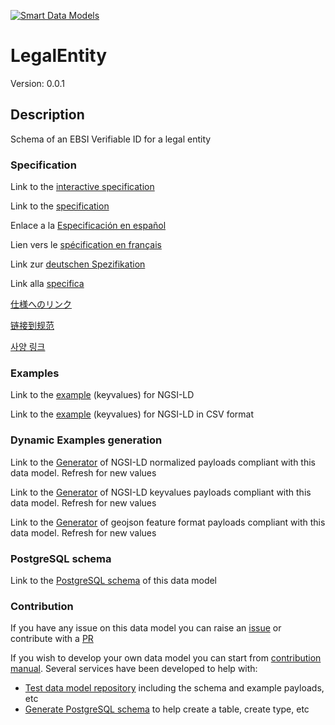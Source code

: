 [![Smart Data Models](https://smartdatamodels.org/wp-content/uploads/2022/01/SmartDataModels_logo.png "Logo")](https://smartdatamodels.org)
# LegalEntity
Version: 0.0.1

## Description 

Schema of an EBSI Verifiable ID for a legal entity
### Specification

Link to the [interactive specification](https://swagger.lab.fiware.org/?url=https://smart-data-models.github.io/dataModel.VerifiableCredentials/LegalEntity/swagger.yaml)

Link to the [specification](https://github.com/smart-data-models/dataModel.VerifiableCredentials/blob/master/LegalEntity/doc/spec.md)

Enlace a la [Especificación en español](https://github.com/smart-data-models/dataModel.VerifiableCredentials/blob/master/LegalEntity/doc/spec_ES.md)

Lien vers le [spécification en français](https://github.com/smart-data-models/dataModel.VerifiableCredentials/blob/master/LegalEntity/doc/spec_FR.md)

Link zur [deutschen Spezifikation](https://github.com/smart-data-models/dataModel.VerifiableCredentials/blob/master/LegalEntity/doc/spec_DE.md)

Link alla [specifica](https://github.com/smart-data-models/dataModel.VerifiableCredentials/blob/master/LegalEntity/doc/spec_IT.md)

[仕様へのリンク](https://github.com/smart-data-models/dataModel.VerifiableCredentials/blob/master/LegalEntity/doc/spec_JA.md)

[链接到规范](https://github.com/smart-data-models/dataModel.VerifiableCredentials/blob/master/LegalEntity/doc/spec_ZH.md)

[사양 링크](https://github.com/smart-data-models/dataModel.VerifiableCredentials/blob/master/LegalEntity/doc/spec_KO.md)
### Examples

Link to the [example](https://smart-data-models.github.io/dataModel.VerifiableCredentials/LegalEntity/examples/example.jsonld) (keyvalues) for NGSI-LD

Link to the [example](https://github.com/smart-data-models/dataModel.VerifiableCredentials/blob/master/LegalEntity/examples/example.jsonld.csv) (keyvalues) for NGSI-LD in CSV format
### Dynamic Examples generation

Link to the [Generator](https://smartdatamodels.org/extra/ngsi-ld_generator.php?schemaUrl=https://raw.githubusercontent.com/smart-data-models/dataModel.VerifiableCredentials/master/LegalEntity/schema.json&email=info@smartdatamodels.org) of NGSI-LD normalized payloads compliant with this data model. Refresh for new values

Link to the [Generator](https://smartdatamodels.org/extra/ngsi-ld_generator_keyvalues.php?schemaUrl=https://raw.githubusercontent.com/smart-data-models/dataModel.VerifiableCredentials/master/LegalEntity/schema.json&email=info@smartdatamodels.org) of NGSI-LD keyvalues payloads compliant with this data model. Refresh for new values

Link to the [Generator](https://smartdatamodels.org/extra/geojson_features_generator.php?schemaUrl=https://raw.githubusercontent.com/smart-data-models/dataModel.VerifiableCredentials/master/LegalEntity/schema.json&email=info@smartdatamodels.org) of geojson feature format payloads compliant with this data model. Refresh for new values
### PostgreSQL schema

Link to the [PostgreSQL schema](https://github.com/smart-data-models/dataModel.VerifiableCredentials/blob/master/LegalEntity/schema.sql) of this data model
### Contribution

 If you have any issue on this data model you can raise an [issue](https://github.com/smart-data-models/dataModel.VerifiableCredentials/issues)  or contribute with a [PR](https://github.com/smart-data-models/dataModel.VerifiableCredentials/pulls)

 If you wish to develop your own data model you can start from [contribution manual](https://bit.ly/contribution_manual). Several services have been developed to help with: 
 - [Test data model repository](https://smartdatamodels.org/index.php/data-models-contribution-api/) including the schema and example payloads, etc
 - [Generate PostgreSQL schema](https://smartdatamodels.org/index.php/sql-service/) to help create a table, create type, etc